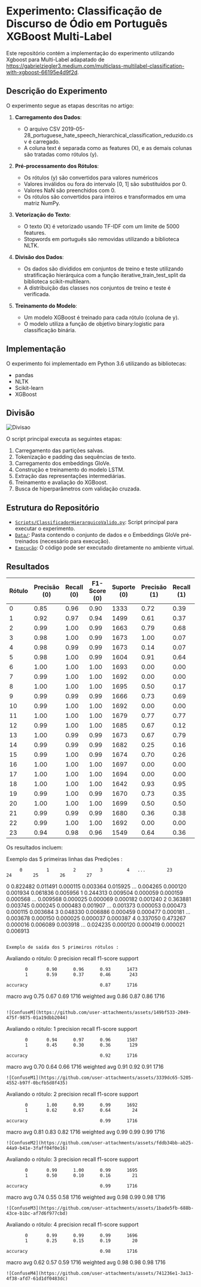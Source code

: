 # Experimento: Classificação de Discurso de Ódio em Português XGBoost Multi-Label

Este repositório contém a implementação do experimento utilizando Xgboost para Multi-Label adapatado de https://gabrielziegler3.medium.com/multiclass-multilabel-classification-with-xgboost-66195e4d9f2d. 

## Descrição do Experimento
O experimento segue as etapas descritas no artigo:

1. **Carregamento dos Dados**:
   - O arquivo CSV 2019-05-28_portuguese_hate_speech_hierarchical_classification_reduzido.csv é carregado.
   - A coluna text é separada como as features (X), e as demais colunas são tratadas como rótulos (y).

2. **Pré-processamento dos Rótulos**:
     - Os rótulos (y) são convertidos para valores numéricos
     - Valores inválidos ou fora do intervalo [0, 1] são substituídos por 0.
     - Valores NaN são preenchidos com 0.
     - Os rótulos são convertidos para inteiros e transformados em uma matriz NumPy.   

3. **Vetorização do Texto**:
   - O texto (X) é vetorizado usando TF-IDF com um limite de 5000 features.
   - Stopwords em português são removidas utilizando a biblioteca NLTK.
      
4. **Divisão dos Dados**:
   - Os dados são divididos em conjuntos de treino e teste utilizando stratificação hierárquica com a função iterative_train_test_split da biblioteca scikit-multilearn.
   - A distribuição das classes nos conjuntos de treino e teste é verificada.
  
5. **Treinamento do Modelo**:
   - Um modelo XGBoost é treinado para cada rótulo (coluna de y).
   - O modelo utiliza a função de objetivo binary:logistic para classificação binária.
     
## Implementação
O experimento foi implementado em Python 3.6 utilizando as bibliotecas:
- pandas
- NLTK
- Scikit-learn
- XGBoost

## Divisão
![Divisao](https://github.com/user-attachments/assets/7da2dc03-7fc2-4680-8d21-094c31f174a9)

O script principal executa as seguintes etapas:
1. Carregamento das partições salvas.
2. Tokenização e padding das sequências de texto.
3. Carregamento dos embeddings GloVe.
4. Construção e treinamento do modelo LSTM.
5. Extração das representações intermediárias.
6. Treinamento e avaliação do XGBoost.
7. Busca de hiperparâmetros com validação cruzada.

## Estrutura do Repositório
- [`Scripts/ClassificadorHierarquicoValido.py`](https://github.com/Carlosbera7/ClassificadorMultiLabel/blob/main/Script/ClassificadorHierarquicoValido.py): Script principal para executar o experimento.
- [`Data/`](https://github.com/Carlosbera7/ClassificadorMultiLabel/tree/main/Data): Pasta contendo o conjunto de dados e o Embeddings GloVe pré-treinados (necessário para execução).
- [`Execução`](https://musical-space-yodel-9rpvjvw9qr39vw4.github.dev/): O código pode ser executado diretamente no ambiente virtual.

## Resultados

| Rótulo | Precisão (0) | Recall (0) | F1-Score (0) | Suporte (0) | Precisão (1) | Recall (1) | F1-Score (1) | Suporte (1) | Acurácia | Macro Avg. (F1) | Weighted Avg. (F1) |
| ------ | ------------ | ---------- | ------------ | ----------- | ------------ | ---------- | ------------ | ----------- | -------- | --------------- | ------------------ |
| 0      | 0.85         | 0.96       | 0.90         | 1333        | 0.72         | 0.39       | 0.51         | 368         | 0.84     | 0.71            | 0.82               |
| 1      | 0.92         | 0.97       | 0.94         | 1499        | 0.61         | 0.37       | 0.46         | 202         | 0.90     | 0.70            | 0.89               |
| 2      | 0.99         | 1.00       | 0.99         | 1663        | 0.79         | 0.68       | 0.73         | 38          | 0.99     | 0.86            | 0.99               |
| 3      | 0.98         | 1.00       | 0.99         | 1673        | 1.00         | 0.07       | 0.13         | 28          | 0.98     | 0.56            | 0.98               |
| 4      | 0.98         | 0.99       | 0.99         | 1673        | 0.14         | 0.07       | 0.10         | 28          | 0.98     | 0.54            | 0.97               |
| 5      | 0.98         | 1.00       | 0.99         | 1604        | 0.91         | 0.64       | 0.75         | 97          | 0.98     | 0.87            | 0.97               |
| 6      | 1.00         | 1.00       | 1.00         | 1693        | 0.00         | 0.00       | 0.00         | 8           | 0.99     | 0.50            | 0.99               |
| 7      | 0.99         | 1.00       | 1.00         | 1692        | 0.00         | 0.00       | 0.00         | 9           | 0.99     | 0.50            | 0.99               |
| 8      | 1.00         | 1.00       | 1.00         | 1695        | 0.50         | 0.17       | 0.25         | 6           | 1.00     | 0.62            | 1.00               |
| 9      | 0.99         | 0.99       | 0.99         | 1666        | 0.73         | 0.69       | 0.71         | 35          | 0.99     | 0.85            | 0.99               |
| 10     | 0.99         | 1.00       | 1.00         | 1692        | 0.00         | 0.00       | 0.00         | 9           | 0.99     | 0.50            | 0.99               |
| 11     | 1.00         | 1.00       | 1.00         | 1679        | 0.77         | 0.77       | 0.77         | 22          | 0.99     | 0.88            | 0.99               |
| 12     | 0.99         | 1.00       | 1.00         | 1685        | 0.67         | 0.12       | 0.21         | 16          | 0.99     | 0.60            | 0.99               |
| 13     | 1.00         | 0.99       | 0.99         | 1673        | 0.67         | 0.79       | 0.72         | 28          | 0.99     | 0.86            | 0.99               |
| 14     | 0.99         | 0.99       | 0.99         | 1682        | 0.25         | 0.16       | 0.19         | 19          | 0.99     | 0.59            | 0.98               |
| 15     | 0.99         | 1.00       | 0.99         | 1674        | 0.70         | 0.26       | 0.38         | 27          | 0.99     | 0.69            | 0.98               |
| 16     | 1.00         | 1.00       | 1.00         | 1697        | 0.00         | 0.00       | 0.00         | 4           | 1.00     | 0.50            | 1.00               |
| 17     | 1.00         | 1.00       | 1.00         | 1694        | 0.00         | 0.00       | 0.00         | 7           | 1.00     | 0.50            | 0.99               |
| 18     | 1.00         | 1.00       | 1.00         | 1642        | 0.93         | 0.95       | 0.94         | 59          | 1.00     | 0.97            | 1.00               |
| 19     | 0.99         | 1.00       | 0.99         | 1670        | 0.73         | 0.35       | 0.48         | 31          | 0.99     | 0.74            | 0.98               |
| 20     | 1.00         | 1.00       | 1.00         | 1699        | 0.50         | 0.50       | 0.50         | 2           | 1.00     | 0.75            | 1.00               |
| 21     | 0.99         | 0.99       | 0.99         | 1680        | 0.36         | 0.38       | 0.37         | 21          | 0.98     | 0.68            | 0.98               |
| 22     | 0.99         | 1.00       | 1.00         | 1692        | 0.00         | 0.00       | 0.00         | 9           | 0.99     | 0.50            | 0.99               |
| 23     | 0.94         | 0.98       | 0.96         | 1549        | 0.64         | 0.36       | 0.46         | 152         | 0.92     | 0.71            | 0.92               |


Os resultados incluem:

Exemplo das 5 primeiras linhas das Predições : 

         0         1         2         3         4   ...        23        24        25        26        27
0  0.822482  0.011491  0.000115  0.003364  0.015925  ...  0.004265  0.000120  0.001934  0.061836  0.005956
1  0.244313  0.009504  0.000059  0.000159  0.000568  ...  0.009568  0.000025  0.000069  0.000182  0.001240
2  0.363881  0.003745  0.000245  0.000483  0.001907  ...  0.001373  0.000053  0.000473  0.000115  0.003684
3  0.048330  0.006886  0.000459  0.000477  0.000181  ...  0.003678  0.000150  0.000025  0.000037  0.000387
4  0.337050  0.473267  0.000016  0.006089  0.003918  ...  0.024235  0.000120  0.000419  0.000021  0.006913
```

Exemplo de saída dos 5 primeiros rótulos :
```

Avaliando o rótulo: 0
              precision    recall  f1-score   support

           0       0.90      0.96      0.93      1473
           1       0.59      0.37      0.46       243

    accuracy                           0.87      1716
   macro avg       0.75      0.67      0.69      1716
weighted avg       0.86      0.87      0.86      1716

```

![ConfuseM](https://github.com/user-attachments/assets/149bf533-2049-475f-9875-01a19dbb2044)

```
Avaliando o rótulo: 1
              precision    recall  f1-score   support

           0       0.94      0.97      0.96      1587
           1       0.45      0.30      0.36       129

    accuracy                           0.92      1716
   macro avg       0.70      0.64      0.66      1716
weighted avg       0.91      0.92      0.91      1716
```
![ConfuseM1](https://github.com/user-attachments/assets/3339dc65-5205-4552-b97f-0bcfb5d8f435)

```
Avaliando o rótulo: 2
              precision    recall  f1-score   support

           0       1.00      0.99      0.99      1692
           1       0.62      0.67      0.64        24

    accuracy                           0.99      1716
   macro avg       0.81      0.83      0.82      1716
weighted avg       0.99      0.99      0.99      1716
```
![ConfuseM2](https://github.com/user-attachments/assets/fddb34bb-ab25-44a9-b41e-3faff04f0e16)

```
Avaliando o rótulo: 3
              precision    recall  f1-score   support

           0       0.99      1.00      0.99      1695
           1       0.50      0.10      0.16        21

    accuracy                           0.99      1716
   macro avg       0.74      0.55      0.58      1716
weighted avg       0.98      0.99      0.98      1716
```
![ConfuseM3](https://github.com/user-attachments/assets/1bade5fb-688b-43ce-b1bc-af7d6f977cbd)

```
Avaliando o rótulo: 4
              precision    recall  f1-score   support

           0       0.99      0.99      0.99      1696
           1       0.25      0.15      0.19        20

    accuracy                           0.98      1716
   macro avg       0.62      0.57      0.59      1716
weighted avg       0.98      0.98      0.98      1716
```
![ConfuseM4](https://github.com/user-attachments/assets/741236e1-3a13-4f38-afd7-61d1df0483dc)




